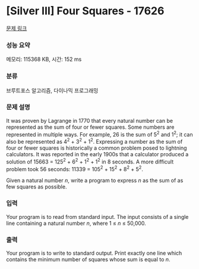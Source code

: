 # [Silver III] Four Squares - 17626 

[문제 링크](https://www.acmicpc.net/problem/17626) 

### 성능 요약

메모리: 115368 KB, 시간: 152 ms

### 분류

브루트포스 알고리즘, 다이나믹 프로그래밍

### 문제 설명

<p>It was proven by Lagrange in 1770 that every natural number can be represented as the sum of four or fewer squares. Some numbers are represented in multiple ways. For example, 26 is the sum of 5<sup>2</sup> and 1<sup>2</sup>; it can also be represented as 4<sup>2</sup> + 3<sup>2</sup> + 1<sup>2</sup>. Expressing a number as the sum of four or fewer squares is historically a common problem posed to lightning calculators. It was reported in the early 1900s that a calculator produced a solution of 15663 = 125<sup>2</sup> + 6<sup>2</sup> + 1<sup>2</sup> + 1<sup>2</sup> in 8 seconds. A more difficult problem took 56 seconds: 11339 = 105<sup>2</sup> + 15<sup>2</sup> + 8<sup>2</sup> + 5<sup>2</sup>.</p>

<p>Given a natural number <em>n</em>, write a program to express <em>n</em> as the sum of as few squares as possible.</p>

### 입력 

 <p>Your program is to read from standard input. The input consists of a single line containing a natural number <em>n</em>, where 1 ≤ <em>n</em> ≤ 50,000.</p>

### 출력 

 <p>Your program is to write to standard output. Print exactly one line which contains the minimum number of squares whose sum is equal to <em>n</em>.</p>

